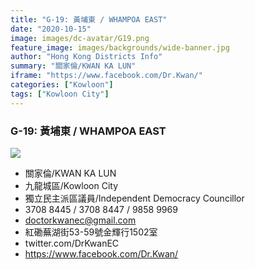 ```yaml
---
title: "G-19: 黃埔東 / WHAMPOA EAST"
date: "2020-10-15"
image: images/dc-avatar/G19.png
feature_image: images/backgrounds/wide-banner.jpg
author: "Hong Kong Districts Info"
summary: "關家倫/KWAN KA LUN"
iframe: "https://www.facebook.com/Dr.Kwan/"
categories: ["Kowloon"]
tags: ["Kowloon City"]
---
```


### G-19: 黃埔東 / WHAMPOA EAST  
![](/images/dc-avatar/G19.png)  

 - 關家倫/KWAN KA LUN  
 - 九龍城區/Kowloon City  
 - 獨立民主派區議員/Independent Democracy Councillor  
 - 3708 8445 / 3708 8447 / 9858 9969  
 - doctorkwanec@gmail.com  
 - 紅磡蕪湖街53-59號金輝行1502室  
 - twitter.com/DrKwanEC  
 - https://www.facebook.com/Dr.Kwan/
